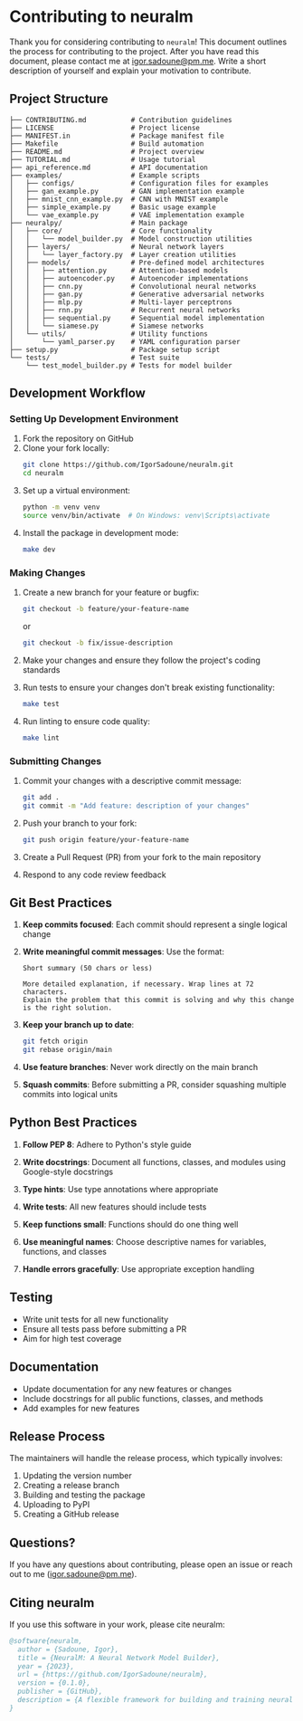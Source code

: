 # Contributing to neuralm

Thank you for considering contributing to `neuralm`! This document outlines the process for contributing to the project. After you have read this document, please contact me at [igor.sadoune@pm.me](mailto:igor.sadoune@pm.me). Write a short description of yourself and explain your motivation to contribute.

## Project Structure

```
├── CONTRIBUTING.md           # Contribution guidelines
├── LICENSE                   # Project license
├── MANIFEST.in               # Package manifest file
├── Makefile                  # Build automation
├── README.md                 # Project overview
├── TUTORIAL.md               # Usage tutorial
├── api_reference.md          # API documentation
├── examples/                 # Example scripts
│   ├── configs/              # Configuration files for examples
│   ├── gan_example.py        # GAN implementation example
│   ├── mnist_cnn_example.py  # CNN with MNIST example
│   ├── simple_example.py     # Basic usage example
│   └── vae_example.py        # VAE implementation example
├── neuralpy/                 # Main package
│   ├── core/                 # Core functionality
│   │   └── model_builder.py  # Model construction utilities
│   ├── layers/               # Neural network layers
│   │   └── layer_factory.py  # Layer creation utilities
│   ├── models/               # Pre-defined model architectures
│   │   ├── attention.py      # Attention-based models
│   │   ├── autoencoder.py    # Autoencoder implementations
│   │   ├── cnn.py            # Convolutional neural networks
│   │   ├── gan.py            # Generative adversarial networks
│   │   ├── mlp.py            # Multi-layer perceptrons
│   │   ├── rnn.py            # Recurrent neural networks
│   │   ├── sequential.py     # Sequential model implementation
│   │   └── siamese.py        # Siamese networks
│   └── utils/                # Utility functions
│       └── yaml_parser.py    # YAML configuration parser
├── setup.py                  # Package setup script
└── tests/                    # Test suite
    └── test_model_builder.py # Tests for model builder
```

## Development Workflow

### Setting Up Development Environment

1. Fork the repository on GitHub
2. Clone your fork locally:
   ```bash
   git clone https://github.com/IgorSadoune/neuralm.git
   cd neuralm
   ```
3. Set up a virtual environment:
   ```bash
   python -m venv venv
   source venv/bin/activate  # On Windows: venv\Scripts\activate
   ```
4. Install the package in development mode:
   ```bash
   make dev
   ```

### Making Changes

1. Create a new branch for your feature or bugfix:
   ```bash
   git checkout -b feature/your-feature-name
   ```
   or
   ```bash
   git checkout -b fix/issue-description
   ```

2. Make your changes and ensure they follow the project's coding standards

3. Run tests to ensure your changes don't break existing functionality:
   ```bash
   make test
   ```

4. Run linting to ensure code quality:
   ```bash
   make lint
   ```

### Submitting Changes

1. Commit your changes with a descriptive commit message:
   ```bash
   git add .
   git commit -m "Add feature: description of your changes"
   ```

2. Push your branch to your fork:
   ```bash
   git push origin feature/your-feature-name
   ```

3. Create a Pull Request (PR) from your fork to the main repository

4. Respond to any code review feedback

## Git Best Practices

1. **Keep commits focused**: Each commit should represent a single logical change

2. **Write meaningful commit messages**: Use the format:
   ```
   Short summary (50 chars or less)
   
   More detailed explanation, if necessary. Wrap lines at 72 characters.
   Explain the problem that this commit is solving and why this change
   is the right solution.
   ```

3. **Keep your branch up to date**:
   ```bash
   git fetch origin
   git rebase origin/main
   ```

4. **Use feature branches**: Never work directly on the main branch

5. **Squash commits**: Before submitting a PR, consider squashing multiple commits into logical units

## Python Best Practices

1. **Follow PEP 8**: Adhere to Python's style guide

2. **Write docstrings**: Document all functions, classes, and modules using Google-style docstrings

3. **Type hints**: Use type annotations where appropriate

4. **Write tests**: All new features should include tests

5. **Keep functions small**: Functions should do one thing well

6. **Use meaningful names**: Choose descriptive names for variables, functions, and classes

7. **Handle errors gracefully**: Use appropriate exception handling

## Testing

- Write unit tests for all new functionality
- Ensure all tests pass before submitting a PR
- Aim for high test coverage

## Documentation

- Update documentation for any new features or changes
- Include docstrings for all public functions, classes, and methods
- Add examples for new features

## Release Process

The maintainers will handle the release process, which typically involves:

1. Updating the version number
2. Creating a release branch
3. Building and testing the package
4. Uploading to PyPI
5. Creating a GitHub release

## Questions?

If you have any questions about contributing, please open an issue or reach out to me ([igor.sadoune@pm.me](mailto:igor.sadoune@pm.me)).

## Citing neuralm

If you use this software in your work, please cite neuralm: 

```bibtex
@software{neuralm,
  author = {Sadoune, Igor},
  title = {NeuralM: A Neural Network Model Builder},
  year = {2023},
  url = {https://github.com/IgorSadoune/neuralm},
  version = {0.1.0},
  publisher = {GitHub},
  description = {A flexible framework for building and training neural network models with YAML configuration.}
}
```
